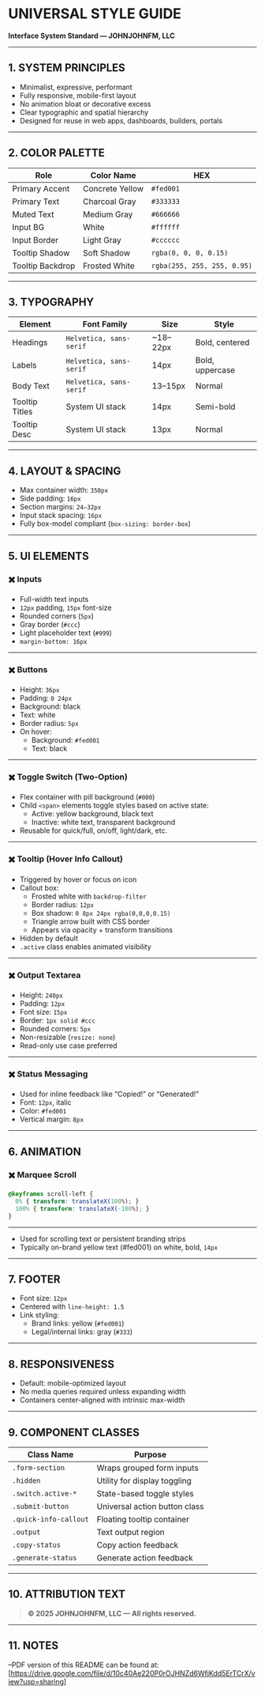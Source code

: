 # UNIVERSAL STYLE GUIDE

**Interface System Standard — JOHNJOHNFM, LLC**

---

## 1. SYSTEM PRINCIPLES

- Minimalist, expressive, performant
- Fully responsive, mobile-first layout
- No animation bloat or decorative excess
- Clear typographic and spatial hierarchy
- Designed for reuse in web apps, dashboards, builders, portals

---

## 2. COLOR PALETTE

| Role | Color Name | HEX |
| --- | --- | --- |
| Primary Accent | Concrete Yellow | `#fed001` |
| Primary Text | Charcoal Gray | `#333333` |
| Muted Text | Medium Gray | `#666666` |
| Input BG | White | `#ffffff` |
| Input Border | Light Gray | `#cccccc` |
| Tooltip Shadow | Soft Shadow | `rgba(0, 0, 0, 0.15)` |
| Tooltip Backdrop | Frosted White | `rgba(255, 255, 255, 0.95)` |

---

## 3. TYPOGRAPHY

| Element | Font Family | Size | Style |
| --- | --- | --- | --- |
| Headings | `Helvetica, sans-serif` | ~18–22px | Bold, centered |
| Labels | `Helvetica, sans-serif` | 14px | Bold, uppercase |
| Body Text | `Helvetica, sans-serif` | 13–15px | Normal |
| Tooltip Titles | System UI stack | 14px | Semi-bold |
| Tooltip Desc | System UI stack | 13px | Normal |

---

## 4. LAYOUT & SPACING

- Max container width: `350px`
- Side padding: `16px`
- Section margins: `24–32px`
- Input stack spacing: `16px`
- Fully box-model compliant (`box-sizing: border-box`)

---

## 5. UI ELEMENTS

### ✖️ Inputs

- Full-width text inputs
- `12px` padding, `15px` font-size
- Rounded corners (`5px`)
- Gray border (`#ccc`)
- Light placeholder text (`#999`)
- `margin-bottom: 16px`

---

### ✖️ Buttons

- Height: `36px`
- Padding: `0 24px`
- Background: black
- Text: white
- Border radius: `5px`
- On hover:
    - Background: `#fed001`
    - Text: black

---

### ✖️ Toggle Switch (Two-Option)

- Flex container with pill background (`#000`)
- Child `<span>` elements toggle styles based on active state:
    - Active: yellow background, black text
    - Inactive: white text, transparent background
- Reusable for quick/full, on/off, light/dark, etc.

---

### ✖️ Tooltip (Hover Info Callout)

- Triggered by hover or focus on icon
- Callout box:
    - Frosted white with `backdrop-filter`
    - Border radius: `12px`
    - Box shadow: `0 8px 24px rgba(0,0,0,0.15)`
    - Triangle arrow built with CSS border
    - Appears via opacity + transform transitions
- Hidden by default
- `.active` class enables animated visibility

---

### ✖️ Output Textarea

- Height: `240px`
- Padding: `12px`
- Font size: `15px`
- Border: `1px solid #ccc`
- Rounded corners: `5px`
- Non-resizable (`resize: none`)
- Read-only use case preferred

---

### ✖️ Status Messaging

- Used for inline feedback like “Copied!” or “Generated!”
- Font: `12px`, italic
- Color: `#fed001`
- Vertical margin: `8px`

---

## 6. ANIMATION

### ✖️ Marquee Scroll

```css
@keyframes scroll-left {
  0% { transform: translateX(100%); }
  100% { transform: translateX(-100%); }
}

```

---

- Used for scrolling text or persistent branding strips
- Typically on-brand yellow text (#fed001) on white, bold, `14px`

---

## 7. FOOTER

- Font size: `12px`
- Centered with `line-height: 1.5`
- Link styling:
    - Brand links: yellow (`#fed001`)
    - Legal/internal links: gray (`#333`)

---

## 8. RESPONSIVENESS

- Default: mobile-optimized layout
- No media queries required unless expanding width
- Containers center-aligned with intrinsic max-width

---

## 9. COMPONENT CLASSES

| Class Name | Purpose |
| --- | --- |
| `.form-section` | Wraps grouped form inputs |
| `.hidden` | Utility for display toggling |
| `.switch.active-*` | State-based toggle styles |
| `.submit-button` | Universal action button class |
| `.quick-info-callout` | Floating tooltip container |
| `.output` | Text output region |
| `.copy-status` | Copy action feedback |
| `.generate-status` | Generate action feedback |

---

## 10. ATTRIBUTION TEXT

> **© 2025 JOHNJOHNFM, LLC — All rights reserved.**

---

## 11. NOTES

–PDF version of this README can be found at: [https://drive.google.com/file/d/10c40Ae220P0rOJHNZd6WfjKdd5ErTCrX/view?usp=sharing]
